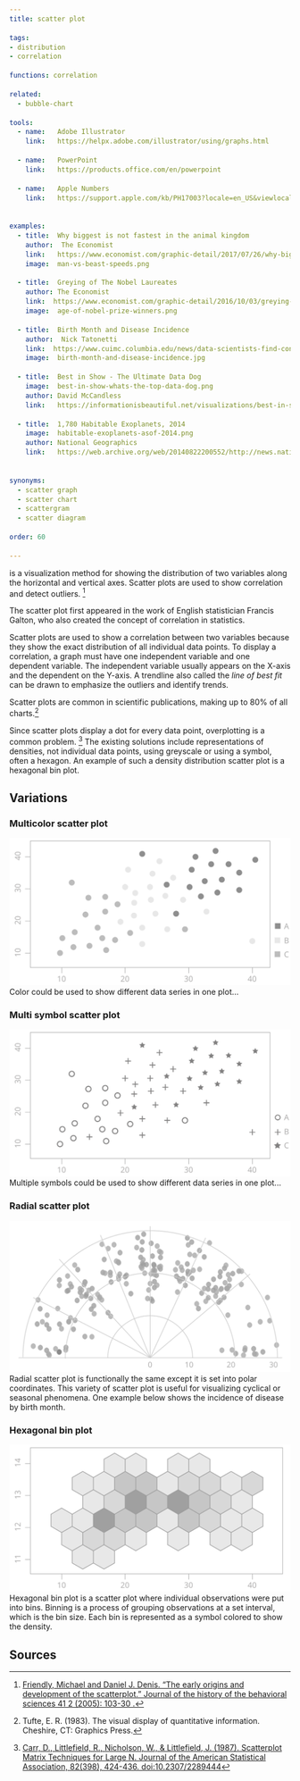 ```yaml
---
title: scatter plot

tags:
- distribution
- correlation

functions: correlation

related:
  - bubble-chart

tools:
  - name:   Adobe Illustrator
    link:   https://helpx.adobe.com/illustrator/using/graphs.html

  - name:   PowerPoint
    link:   https://products.office.com/en/powerpoint
  
  - name:   Apple Numbers
    link:   https://support.apple.com/kb/PH17003?locale=en_US&viewlocale=en_US
    

examples:
  - title:  Why biggest is not fastest in the animal kingdom
    author:  The Economist
    link:   https://www.economist.com/graphic-detail/2017/07/26/why-biggest-isnt-fastest-in-the-animal-kingdom
    image:  man-vs-beast-speeds.png

  - title:  Greying of The Nobel Laureates
    author: The Economist
    link:  https://www.economist.com/graphic-detail/2016/10/03/greying-of-the-nobel-laureates
    image:  age-of-nobel-prize-winners.png

  - title:  Birth Month and Disease Incidence
    author:  Nick Tatonetti
    link:  https://www.cuimc.columbia.edu/news/data-scientists-find-connections-between-birth-month-and-health
    image:  birth-month-and-disease-incidence.jpg
    
  - title:  Best in Show - The Ultimate Data Dog
    image:  best-in-show-whats-the-top-data-dog.png
    author: David McCandless
    link:   https://informationisbeautiful.net/visualizations/best-in-show-whats-the-top-data-dog/

  - title:  1,780 Habitable Exoplanets, 2014
    image:  habitable-exoplanets-asof-2014.png
    author: National Geographics
    link:   https://web.archive.org/web/20140822200552/http://news.nationalgeographic.com:80/news/2014/04/140417-exoplanet-interactive/


synonyms:
  - scatter graph
  - scatter chart
  - scattergram
  - scatter diagram

order: 60

---
```


is a visualization method for showing the distribution of two variables along the horizontal and vertical axes. Scatter plots are used to show correlation and detect outliers. [^friendly]

<!--more-->
The scatter plot first appeared in the work of English statistician Francis Galton, who also created the concept of correlation in statistics.

Scatter plots are used to show a correlation between two variables because they show the exact distribution of all individual data points. To display a correlation, a graph must have one independent variable and one dependent variable. The independent variable usually appears on the X-axis and the dependent on the Y-axis.  A trendline also called the *line of best fit* can be drawn to emphasize the outliers and identify trends. 
 
Scatter plots are common in scientific publications, making up to 80% of all charts.[^tufte]
 
Since scatter plots display a dot for every data point, overplotting is a common problem. [^carr] The existing solutions include representations of densities, not individual data points, using greyscale or using a symbol, often a hexagon. An example of such a density distribution scatter plot is a hexagonal bin plot.

[//]: # (Todo: Add 3 types of correlation types: direction, form, and strength https://www.westga.edu/academics/research/vrc/assets/docs/scatterplots_and_correlation_notes.pdf)

## Variations

### Multicolor scatter plot
<img src="multi-color-scatterplot.svg" class="f-right-half" /> Color could be used to show different data series in one plot...

### Multi symbol scatter plot
<img src="multi-symbol-scatterplot.svg" class="f-right-half" /> Multiple symbols could be used to show different data series in one plot...

### Radial scatter plot
<img src="radial-scatterplot.svg" class="f-right-half" /> Radial scatter plot is functionally the same except it is set into polar coordinates. This variety of scatter plot is useful for visualizing cyclical or seasonal phenomena. One example below shows the incidence of disease by birth month.

### Hexagonal bin plot
<img src="hexagonal-bin-plot.svg" alt="hexagonal bin plotlot" class="f-right-half" /> Hexagonal bin plot is a scatter plot where individual observations were put into bins. Binning is a process of grouping observations at a set interval, which is the bin size. Each bin is represented as a symbol colored to show the density.


## Sources
[^friendly]: [Friendly, Michael and Daniel J. Denis. “The early origins and development of the scatterplot.” Journal of the history of the behavioral sciences 41 2 (2005): 103-30 .](http://datavis.ca/papers/friendly-scat.pdf)
[^tufte]: Tufte, E. R. (1983). The visual display of quantitative information. Cheshire, CT: Graphics Press.
[^carr]: [Carr, D., Littlefield, R., Nicholson, W., & Littlefield, J. (1987). Scatterplot Matrix Techniques for Large N. Journal of the American Statistical Association, 82(398), 424-436. doi:10.2307/2289444](https://www.jstor.org/stable/2289444)

